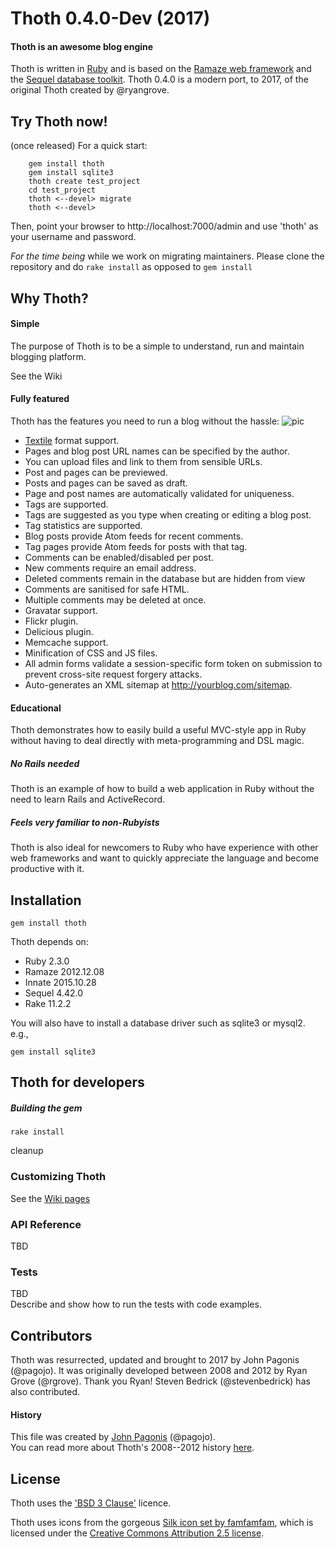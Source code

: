 # Thoth 0.4.0-Dev (2017)

#### Thoth is an awesome blog engine  

Thoth is written in [Ruby](https://www.ruby-lang.org) and is based on the [Ramaze web framework](http://ramaze.net/) and the [Sequel database toolkit](http://sequel.jeremyevans.net/). Thoth 0.4.0 is a modern port, to 2017, of the original Thoth created by @ryangrove.  

## Try Thoth now!
(once released) For a quick start:
```
    gem install thoth
    gem install sqlite3
	thoth create test_project
	cd test_project
	thoth <--devel> migrate
	thoth <--devel>
```
Then, point your browser to http://localhost:7000/admin and use 'thoth' as your username and password.

*For the time being* while we work on migrating maintainers. Please clone the repository and do ```rake install``` as opposed to  ```gem install```

## Why Thoth?
#### Simple
The purpose of Thoth is to be a simple to understand, run and maintain blogging platform.

See the Wiki 
#### Fully featured
Thoth has the features you need to run a blog without the hassle:
![pic](https://raw.githubusercontent.com/wiki/pagojo/rethoth/images/00_welcome.png)

* [Textile](https://www.promptworks.com/textile) format support.
* Pages and blog post URL names can be specified by the author.
* You can upload files and link to them from sensible URLs. 
* Post and pages can be previewed.
* Posts and pages can be saved as draft.
* Page and post names are automatically validated for uniqueness.
* Tags are supported.
* Tags are suggested as you type when creating or editing a blog post.
* Tag statistics are supported.
* Blog posts provide Atom feeds for recent comments.
* Tag pages provide Atom feeds for posts with that tag.
* Comments can be enabled/disabled per post.
* New comments require an email address.
* Deleted comments remain in the database but are hidden from view
* Comments are sanitised for safe HTML.
* Multiple comments may be deleted at once.
* Gravatar support.
* Flickr plugin.
* Delicious plugin.
* Memcache support.
* Minification of CSS and JS files.
* All admin forms validate a session-specific form token on submission to prevent cross-site request forgery attacks.
* Auto-generates an XML sitemap at http://yourblog.com/sitemap.

#### Educational  

Thoth demonstrates how to easily build a useful MVC-style app in Ruby without having to deal directly with meta-programming and DSL magic. 

##### No Rails needed 
Thoth is an example of how to build a web application in Ruby without the need to learn Rails and ActiveRecord. 

##### Feels very familiar to non-Rubyists
Thoth is also ideal for newcomers to Ruby who have experience with other web frameworks and want to quickly appreciate the language and become productive with it.

## Installation
``` 
gem install thoth
```
Thoth depends on:
* Ruby 2.3.0
* Ramaze 2012.12.08
* Innate 2015.10.28
* Sequel 4.42.0
* Rake 11.2.2

You will also have to install a database driver such as sqlite3 or mysql2.
e.g.,
```
gem install sqlite3
```

## Thoth for developers
##### Building the gem
```
rake install
```

cleanup

### Customizing Thoth
See the [Wiki pages](https://github.com/pagojo/rethoth/wiki)

### API Reference
TBD

### Tests
TBD  
Describe and show how to run the tests with code examples.

## Contributors

Thoth was resurrected, updated and brought to 2017 by John Pagonis (@pagojo). It was originally developed between 2008 and 2012 by Ryan Grove (@rgrove). Thank you Ryan! Steven Bedrick (@stevenbedrick) has also contributed.

#### History
This file was created by [John Pagonis](http://pagonis.org) (@pagojo).  
You can read more about Thoth's 2008--2012 history [here](/HISTORY).

## License
Thoth uses the ['BSD 3 Clause'](/LICENCE) licence.

Thoth uses icons from the gorgeous [Silk icon set by famfamfam](http://www.famfamfam.com/lab/icons/silk/), which is licensed under the [Creative Commons Attribution 2.5 license](http://creativecommons.org/licenses/by/2.5/).
